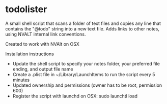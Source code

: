 # todolister

A small shell script that scans a folder of text files and copies any line that contains the "@todo" string into a new text file. Adds links to other notes, using NVALT internal link conventions. 

Created to work with NVAlt on OSX

Installation instructions
* Update the shell script to specify your notes folder, your preferred file ending, and output file name
* Create a .plist file in ~/Library/LaunchItems to run the script every 5 minutes
* Updated ownership and permissions (owner has to be root, permission 600)
* Register the script with launchd on OSX: sudo launchtl load <link to plist file>

